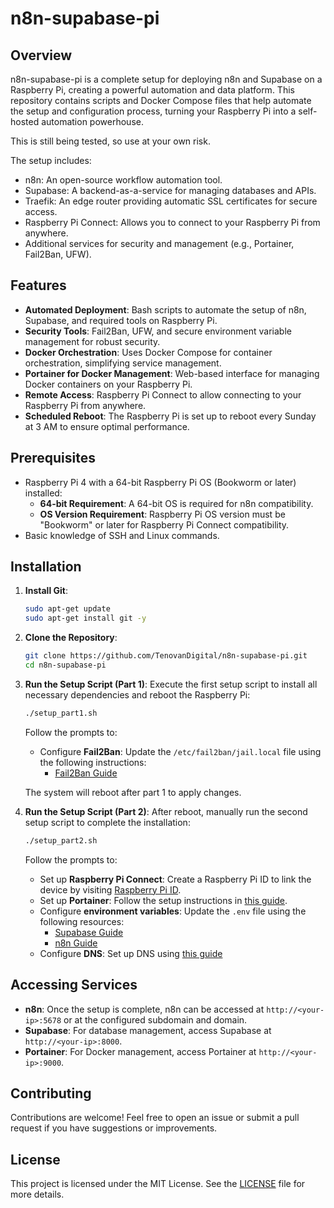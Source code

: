 # n8n-supabase-pi

## Overview

n8n-supabase-pi is a complete setup for deploying n8n and Supabase on a Raspberry Pi, creating a powerful automation and data platform. This repository contains scripts and Docker Compose files that help automate the setup and configuration process, turning your Raspberry Pi into a self-hosted automation powerhouse.

This is still being tested, so use at your own risk.

The setup includes:

- n8n: An open-source workflow automation tool.
- Supabase: A backend-as-a-service for managing databases and APIs.
- Traefik: An edge router providing automatic SSL certificates for secure access.
- Raspberry Pi Connect: Allows you to connect to your Raspberry Pi from anywhere.
- Additional services for security and management (e.g., Portainer, Fail2Ban, UFW).

## Features

- **Automated Deployment**: Bash scripts to automate the setup of n8n, Supabase, and required tools on Raspberry Pi.
- **Security Tools**: Fail2Ban, UFW, and secure environment variable management for robust security.
- **Docker Orchestration**: Uses Docker Compose for container orchestration, simplifying service management.
- **Portainer for Docker Management**: Web-based interface for managing Docker containers on your Raspberry Pi.
- **Remote Access**: Raspberry Pi Connect to allow connecting to your Raspberry Pi from anywhere.
- **Scheduled Reboot**: The Raspberry Pi is set up to reboot every Sunday at 3 AM to ensure optimal performance.

## Prerequisites

- Raspberry Pi 4 with a 64-bit Raspberry Pi OS (Bookworm or later) installed:
  - **64-bit Requirement**: A 64-bit OS is required for n8n compatibility.
  - **OS Version Requirement**: Raspberry Pi OS version must be "Bookworm" or later for Raspberry Pi Connect compatibility.
- Basic knowledge of SSH and Linux commands.

## Installation

1. **Install Git**:

   ```sh
   sudo apt-get update
   sudo apt-get install git -y
   ```

2. **Clone the Repository**:

   ```sh
   git clone https://github.com/TenovanDigital/n8n-supabase-pi.git
   cd n8n-supabase-pi
   ```

3. **Run the Setup Script (Part 1)**:
   Execute the first setup script to install all necessary dependencies and reboot the Raspberry Pi:

   ```sh
   ./setup_part1.sh
   ```

   Follow the prompts to:

   - Configure **Fail2Ban**: Update the `/etc/fail2ban/jail.local` file using the following instructions:
      - [Fail2Ban Guide](https://pimylifeup.com/raspberry-pi-fail2ban/)

   The system will reboot after part 1 to apply changes.

4. **Run the Setup Script (Part 2)**:
   After reboot, manually run the second setup script to complete the installation:

   ```sh
   ./setup_part2.sh
   ```

   Follow the prompts to:

   - Set up **Raspberry Pi Connect**: Create a Raspberry Pi ID to link the device by visiting [Raspberry Pi ID](https://id.raspberrypi.com/).
   - Set up **Portainer**: Follow the setup instructions in [this guide](https://pimylifeup.com/raspberry-pi-portainer/).
   - Configure **environment variables**: Update the `.env` file using the following resources:
     - [Supabase Guide](https://supabase.com/docs/guides/self-hosting/docker#securing-your-services/)
     - [n8n Guide](https://docs.n8n.io/hosting/installation/server-setups/docker-compose/#6-create-env-file)
   - Configure **DNS**: Set up DNS using [this guide](https://docs.n8n.io/hosting/installation/server-setups/docker-compose/#4-dns-setup)

## Accessing Services

- **n8n**: Once the setup is complete, n8n can be accessed at `http://<your-ip>:5678` or at the configured subdomain and domain.
- **Supabase**: For database management, access Supabase at `http://<your-ip>:8000`.
- **Portainer**: For Docker management, access Portainer at `http://<your-ip>:9000`.

## Contributing

Contributions are welcome! Feel free to open an issue or submit a pull request if you have suggestions or improvements.

## License

This project is licensed under the MIT License. See the [LICENSE](LICENSE) file for more details.
